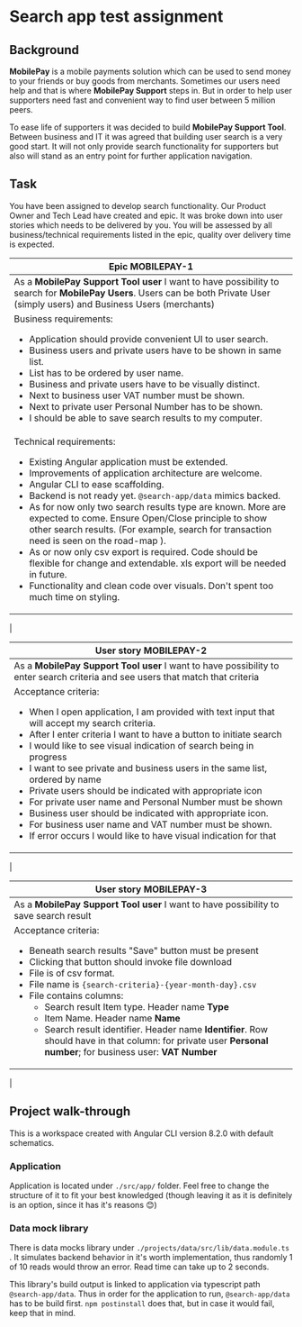 # Search app test assignment

## Background

__MobilePay__ is a mobile payments solution which can be used to send money to your friends or buy goods from merchants. Sometimes our users need help and that is where __MobilePay Support__ steps in. But in order to help user supporters need fast and convenient way to find user between 5 million peers.

To ease life of supporters it was decided to build __MobilePay Support Tool__. Between business and IT it was agreed that building user search is a very good start. It will not only provide search functionality for supporters but also will stand as an entry point for further application navigation.

## Task

You have been assigned to develop search functionality. Our Product Owner and Tech Lead have created and epic. It was broke down into user stories which needs to be delivered by you. You will be assessed by all business/technical requirements listed in the epic, quality over delivery time is expected.

|Epic MOBILEPAY-1|
|----------------|
|As a __MobilePay Support Tool user__  I want to have possibility to search for __MobilePay Users__. Users can be both Private User (simply users) and Business Users (merchants)|
|Business requirements: <ul><li>Application should provide convenient UI to user search.</li><li>Business users and private users have to be shown in same list.</li><li>List has to be ordered by user name.</li><li>Business and private users have to be visually distinct.</li><li>Next to business user VAT number must be shown.</li><li>Next to private user Personal Number has to be shown.</li><li>I should be able to save search results to my computer.</li></ul>
|Technical requirements: <ul><li>Existing Angular application must be extended.</li><li>Improvements of application architecture are welcome.</li><li>Angular CLI to ease scaffolding.</li><li>Backend is not ready yet. ```@search-app/data``` mimics backed.</li><li>As for now only two search results type are known. More are expected to come. Ensure Open/Close principle to show other search results. (For example, search for transaction need is seen on the road-map ).</li><li>As or now only csv export is required. Code should be flexible for change and extendable. xls export will be needed in future.</li><li>Functionality and clean code over visuals. Don't spent too much time on styling.</li></ul>
|

|User story MOBILEPAY-2|
|----------------------|
|As a __MobilePay Support Tool user__ I want to have possibility to enter search criteria and see users that match that criteria
|Acceptance criteria: <ul><li>When I open application, I am provided with text input that will accept my search criteria.</li><li>After I enter criteria I want to have a button to initiate search</li><li>I would like to see visual indication of search being in progress</li><li>I want to see private and business users in the same list, ordered by name</li><li>Private users should be indicated with appropriate icon</li><li>For private user name and Personal Number must be shown</li><li>Business user should be indicated with appropriate icon.</li><li>For business user name and VAT number must be shown.</li><li>If error occurs I would like to have visual indication for that</li></ul>
|

|User story MOBILEPAY-3|
|----------------------|
|As a __MobilePay Support Tool user__ I want to have possibility to save search result
|Acceptance criteria: <ul><li>Beneath search results "Save" button must be present</li><li>Clicking that button should invoke file download</li><li>File is of csv format.</li><li>File name is ```{search-criteria}-{year-month-day}.csv```</li><li>File contains columns: <ul><li>Search result Item type. Header name __Type__</li><li>Item Name. Header name __Name__</li><li>Search result identifier. Header name __Identifier__. Row should have in that column: for private user __Personal number__; for business user: __VAT Number__</li></ul></li></ul>
|

## Project walk-through

This is a workspace created with Angular CLI version 8.2.0 with default schematics.

### Application

Application is located under ```./src/app/``` folder.
Feel free to change the structure of it to fit your best knowledged (though leaving it as it is definitely is an option, since it has it's reasons 😊)

### Data mock library

There is data mocks library under ```./projects/data/src/lib/data.module.ts``` . It simulates backend behavior in it's worth implementation, thus randomly 1 of 10 reads would throw an error. Read time can take up to 2 seconds.

This library's build output is linked to application via typescript path ```@search-app/data```. Thus in order for the application to run, ```@search-app/data``` has to be build first. ```npm postinstall``` does that, but in case it would fail, keep that in mind.

